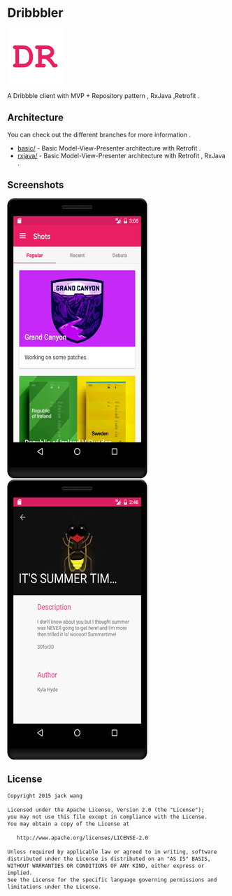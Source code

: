 # Dribbbler

<img src="screenshots/ic_launcher.png" width="128" height="128" />

A  Dribbble client with  MVP + Repository pattern , RxJava ,Retrofit . 

## Architecture

You can check out the different branches for more information .

- [basic/](https://github.com/81813780/Dribbbler/tree/basic) - Basic Model-View-Presenter architecture with Retrofit .
- [rxjava/](https://github.com/81813780/Dribbbler/tree/basic) - Basic Model-View-Presenter architecture with Retrofit , RxJava .

## Screenshots

<img src="screenshots/device-2016-06-14-110556.png" width="320" height="640" />   

<img src="screenshots/device-2016-06-14-104656.png"  width="320" height="640"/>

## License
```
Copyright 2015 jack wang

Licensed under the Apache License, Version 2.0 (the "License");
you may not use this file except in compliance with the License.
You may obtain a copy of the License at

   http://www.apache.org/licenses/LICENSE-2.0

Unless required by applicable law or agreed to in writing, software
distributed under the License is distributed on an "AS IS" BASIS,
WITHOUT WARRANTIES OR CONDITIONS OF ANY KIND, either express or implied.
See the License for the specific language governing permissions and
limitations under the License.
```
